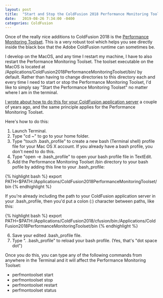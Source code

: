 ```yaml
---
layout: post
title:  "Start and Stop the ColdFusion 2018 Performance Monitoring Toolset from Anywhere in the Mac OS Terminal"
date:   2019-08-26 7:34:00 -0400
categories: ColdFusion
---
```


Once of the really nice additions to ColdFusion 2018 is the [Performance Monitoring Toolset](https://helpx.adobe.com/coldfusion/performance-monitoring-toolset/overview-coldfusion-performance-monitoring-toolset.html). This is a very robust tool which helps you see directly inside the black box that the Adobe ColdFusion runtime can sometimes be. 

I develop on the MacOS, and any time I restart my machine, I have to also restart the Performance Monitoring Toolset. The toolset executable on the MacOS is located at /Applications/ColdFusion2018PerformanceMonitoringToolset/bin/ by default. Rather than having to change directories to this directory each and every time I need to start or stop the Performance Monitoring Toolset, I'd like to simply say "Start the Performance Monitoring Toolset" no matter where I am in the terminal.

[I wrote about how to do this for your ColdFusion application server](https://brianklaas.net/coldfusion/2013/10/07/Start-and-Stop-the-ColdFusion-Server-from-Anywhere-in-the-Mac-OS-Terminal.html) a couple of years ago, and the same principle applies for the Performance Monitoring Toolset.

Here's how to do this:

1. Launch Terminal.
2. Type "cd ~" to go to your home folder.
3. Type "touch .bash_profile" to create a new bash (Terminal shell) profile file for your Mac OS X account. If you already have a bash profile, you don't need to do this.
4. Type "open -e .bash_profile" to open your bash profile file in TextEdit.
5. Add the Performance Monitoring Toolset /bin directory to your bash pofile by adding this line to your .bash_profile:

{% highlight bash %}
export PATH=$PATH:/Applications/ColdFusion2018PerformanceMonitoringToolset/bin
{% endhighlight %}

If you're already including the path to your ColdFusion application server in your .bash_profile, then you'd put a colon (:)
 character between paths, like this:

{% highlight bash %}
export PATH=$PATH:/Applications/ColdFusion2018/cfusion/bin:/Applications/ColdFusion2018PerformanceMonitoringToolset/bin
{% endhighlight %}

6. Save your edited .bash_profile file.
7. Type ". .bash_profile" to reload your bash profile. (Yes, that's "dot space dot")

Once you do this, you can type any of the following commands from anywhere in the Terminal and it will affect the Performance Monitoring Toolset:

- perfmontoolset start
- perfmontoolset stop
- perfmontoolset restart
- perfmontoolset status
